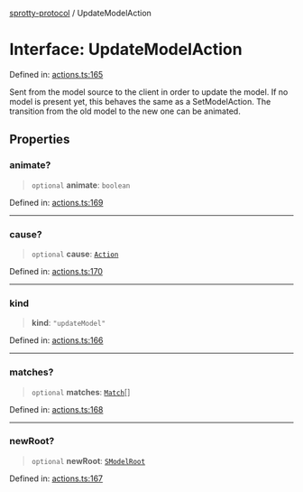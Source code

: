 
[sprotty-protocol](../globals) / UpdateModelAction

# Interface: UpdateModelAction

Defined in: [actions.ts:165](https://github.com/eclipse-sprotty/sprotty/blob/f9b2433481cc27a1ac0c92d525a92039ae7f6c76/packages/sprotty-protocol/src/actions.ts#L165)

Sent from the model source to the client in order to update the model. If no model is present yet,
this behaves the same as a SetModelAction. The transition from the old model to the new one can be animated.

## Properties

### animate?

> `optional` **animate**: `boolean`

Defined in: [actions.ts:169](https://github.com/eclipse-sprotty/sprotty/blob/f9b2433481cc27a1ac0c92d525a92039ae7f6c76/packages/sprotty-protocol/src/actions.ts#L169)

***

### cause?

> `optional` **cause**: [`Action`](../Interface.Action)

Defined in: [actions.ts:170](https://github.com/eclipse-sprotty/sprotty/blob/f9b2433481cc27a1ac0c92d525a92039ae7f6c76/packages/sprotty-protocol/src/actions.ts#L170)

***

### kind

> **kind**: `"updateModel"`

Defined in: [actions.ts:166](https://github.com/eclipse-sprotty/sprotty/blob/f9b2433481cc27a1ac0c92d525a92039ae7f6c76/packages/sprotty-protocol/src/actions.ts#L166)

***

### matches?

> `optional` **matches**: [`Match`](../Interface.Match)[]

Defined in: [actions.ts:168](https://github.com/eclipse-sprotty/sprotty/blob/f9b2433481cc27a1ac0c92d525a92039ae7f6c76/packages/sprotty-protocol/src/actions.ts#L168)

***

### newRoot?

> `optional` **newRoot**: [`SModelRoot`](../Interface.SModelRoot)

Defined in: [actions.ts:167](https://github.com/eclipse-sprotty/sprotty/blob/f9b2433481cc27a1ac0c92d525a92039ae7f6c76/packages/sprotty-protocol/src/actions.ts#L167)
